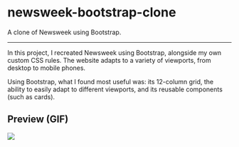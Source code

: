 # newsweek-bootstrap-clone
A clone of Newsweek using Bootstrap.

----

In this project, I recreated Newsweek using Bootstrap, alongside my own custom CSS rules. The website adapts to a variety of viewports, from desktop to mobile phones. 

Using Bootstrap, what I found most useful was: its 12-column grid, the ability to easily adapt to different viewports, and its reusable components (such as cards). 

Preview (GIF)
---------------
![](newsweek.gif)
